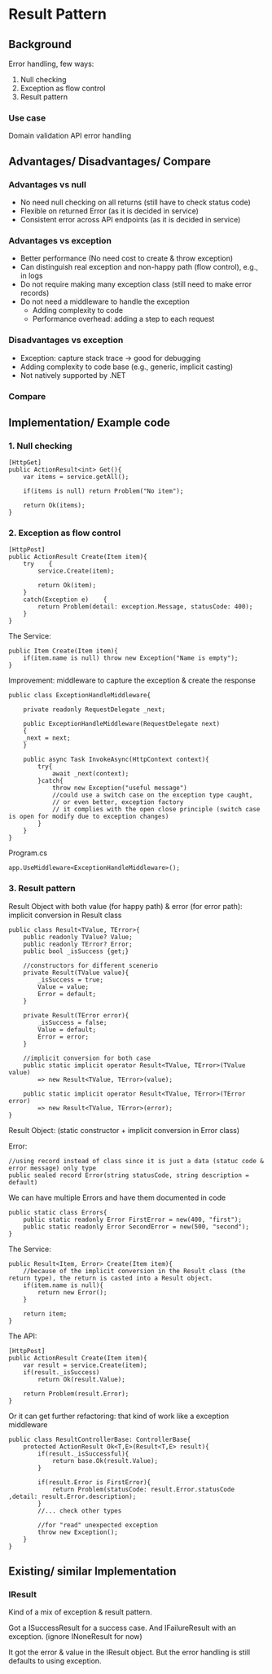 
# Result Pattern

## Background

Error handling, few ways: 
1. Null checking
2. Exception as flow control
3. Result pattern

### Use case
Domain validation
API error handling

## Advantages/ Disadvantages/ Compare

### Advantages vs null

- No need null checking on all returns (still have to check status code)
- Flexible on returned Error (as it is decided in service)
- Consistent error across API endpoints (as it is decided in service)

### Advantages vs exception

- Better performance (No need cost to create & throw exception)
- Can distinguish real exception and non-happy path (flow control), e.g., in logs
- Do not require making many exception class (still need to make error records)
- Do not need a middleware to handle the exception 
  - Adding complexity to code
  - Performance overhead: adding a step to each request

### Disadvantages vs exception

- Exception: capture stack trace -> good for debugging
- Adding complexity to code base (e.g., generic, implicit casting)
- Not natively supported by .NET

### Compare

## Implementation/ Example code

### 1. Null checking

```
[HttpGet]
public ActionResult<int> Get(){
    var items = service.getAll();

    if(items is null) return Problem("No item");

    return Ok(items);
}
```

### 2. Exception as flow control
```
[HttpPost]
public ActionResult Create(Item item){
    try    {
        service.Create(item);

        return Ok(item);
    }
    catch(Exception e)    {
        return Problem(detail: exception.Message, statusCode: 400);
    }
}
```
The Service: 
```
public Item Create(Item item){
    if(item.name is null) throw new Exception("Name is empty");
}
```

Improvement: middleware to capture the exception & create the response

```
public class ExceptionHandleMiddleware{
    
    private readonly RequestDelegate _next;

    public ExceptionHandleMiddleware(RequestDelegate next)
    {
    _next = next;
    }

    public async Task InvokeAsync(HttpContext context){
        try{
            await _next(context);
        }catch{
            throw new Exception("useful message")
            //could use a switch case on the exception type caught, 
            // or even better, exception factory
            // it complies with the open close principle (switch case is open for modify due to exception changes)
        }
    }
}
```
Program.cs
```
app.UseMiddleware<ExceptionHandleMiddleware>();
```

### 3. Result pattern
Result Object with both value (for happy path) & error (for error path): implicit conversion in Result class
```
public class Result<TValue, TError>{
    public readonly TValue? Value;
    public readonly TError? Error;
    public bool _isSuccess {get;}

    //constructors for different scenerio
    private Result(TValue value){
        _isSuccess = true;
        Value = value;
        Error = default; 
    }

    private Result(TError error){
        _isSuccess = false;
        Value = default;
        Error = error; 
    }

    //implicit conversion for both case
    public static implicit operator Result<TValue, TError>(TValue value)
        => new Result<TValue, TError>(value);

    public static implicit operator Result<TValue, TError>(TError error)
        => new Result<TValue, TError>(error);
}
```

Result Object: (static constructor + implicit conversion in Error class)

Error: 
```
//using record instead of class since it is just a data (statuc code & error message) only type
public sealed record Error(string statusCode, string description = default)
```

We can have multiple Errors and have them documented in code
```
public static class Errors{
    public static readonly Error FirstError = new(400, "first");
    public static readonly Error SecondError = new(500, "second");
}
```

The Service: 
```
public Result<Item, Error> Create(Item item){
    //because of the implicit conversion in the Result class (the return type), the return is casted into a Result object. 
    if(item.name is null){
        return new Error();
    }

    return item;
}
```

The API: 
```
[HttpPost]
public ActionResult Create(Item item){
    var result = service.Create(item);
    if(result._isSuccess)
        return Ok(result.Value);

    return Problem(result.Error);
}
```

Or it can get further refactoring: that kind of work like a exception middleware
```
public class ResultControllerBase: ControllerBase{
    protected ActionResult Ok<T,E>(Result<T,E> result){
        if(result._isSuccessful){
            return base.Ok(result.Value);
        }

        if(result.Error is FirstError){
            return Problem(statusCode: result.Error.statusCode ,detail: result.Error.description);
        }
        //... check other types

        //for "read" unexpected exception
        throw new Exception();
    }
}
```

## Existing/ similar Implementation

### IResult<T>

Kind of a mix of exception & result pattern. 

Got a ISuccessResult<T> for a success case. And IFailureResult with an exception. (ignore INoneResult  for now)

It got the error & value in the IResult object. But the error handling is still defaults to using exception. 
